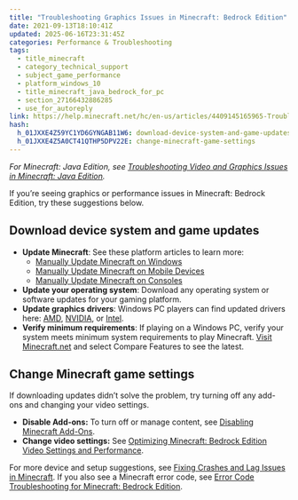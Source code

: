 ```yaml
---
title: "Troubleshooting Graphics Issues in Minecraft: Bedrock Edition"
date: 2021-09-13T18:10:41Z
updated: 2025-06-16T23:31:45Z
categories: Performance & Troubleshooting
tags:
  - title_minecraft
  - category_technical_support
  - subject_game_performance
  - platform_windows_10
  - title_minecraft_java_bedrock_for_pc
  - section_27166432886285
  - use_for_autoreply
link: https://help.minecraft.net/hc/en-us/articles/4409145165965-Troubleshooting-Graphics-Issues-in-Minecraft-Bedrock-Edition
hash:
  h_01JXXE4Z59YC1YD6GYNGAB11W6: download-device-system-and-game-updates
  h_01JXXE4Z5A0CT41QTHP5DPV22E: change-minecraft-game-settings
---
```


*For Minecraft: Java Edition, see [Troubleshooting Video and Graphics Issues in Minecraft: Java Edition](./Troubleshooting-Video-and-Graphics-Issues-in-Minecraft-Java-Edition.md).*

If you’re seeing graphics or performance issues in Minecraft: Bedrock Edition, try these suggestions below.

## Download device system and game updates

- **Update Minecraft**: See these platform articles to learn more:
  - [Manually Update Minecraft on Windows](../Download-Install/Manually-Update-Minecraft-on-Windows.md)
  - [Manually Update Minecraft on Mobile Devices](../Download-Install/Manually-Update-Minecraft-on-Mobile-Devices.md)
  - [Manually Update Minecraft on Consoles](../Download-Install/Manually-Update-Minecraft-on-Consoles.md)
- **Update your operating system**: Download any operating system or software updates for your gaming platform.
- **Update graphics drivers**: Windows PC players can find updated drivers here: [AMD](https://www.amd.com/en/support/download/drivers.html), [NVIDIA](http://www.nvidia.com/Download/index.aspx), or [Intel](https://downloadcenter.intel.com/).
- **Verify minimum requirements**: If playing on a Windows PC, verify your system meets minimum system requirements to play Minecraft. [Visit Minecraft.net](https://www.minecraft.net/en-us/store/minecraft-deluxe-collection-pc?tabs=%7B%22details%22%3A1%7D#accordionv1-b6c8df09da-item-7739893325:~:text=Windows%2010%20system%20requirements) and select Compare Features to see the latest.

## Change Minecraft game settings

If downloading updates didn’t solve the problem, try turning off any add-ons and changing your video settings.

- **Disable Add-ons:** To turn off or manage content, see [Disabling Minecraft Add-Ons](../Managing-Marketplace-Content/Disable-Minecraft-Add-Ons-to-Solve-Game-Issues.md).
- **Change video settings:** See [Optimizing Minecraft: Bedrock Edition Video Settings and Performance](./Optimizing-Minecraft-Bedrock-Edition-Video-Settings-and-Performance.md).

For more device and setup suggestions, see [Fixing Crashes and Lag Issues in Minecraft](./Fix-Crashes-and-Lag-Issues-in-Minecraft.md). If you also see a Minecraft error code, see [Error Code Troubleshooting for Minecraft: Bedrock Edition](../Error-Code-Troubleshooting/Error-Code-Troubleshooting-for-Minecraft-Bedrock-Edition.md).

